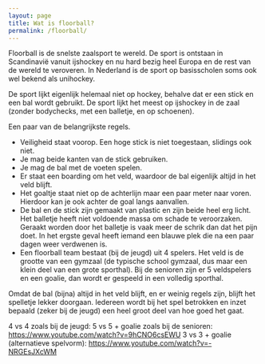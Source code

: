 ```yaml
---
layout: page
title: Wat is floorball?
permalink: /floorball/
---
```


Floorball is de snelste zaalsport te wereld. De sport is ontstaan in Scandinavië vanuit ijshockey en nu hard bezig heel Europa en de rest van de wereld te veroveren. 
In Nederland is de sport op basisscholen soms ook wel bekend als unihockey.

De sport lijkt eigenlijk helemaal niet op hockey, behalve dat er een stick en een bal wordt gebruikt. De sport lijkt het meest op ijshockey in de zaal (zonder bodychecks, met een balletje, en op schoenen).

Een paar van de belangrijkste regels.
- Veiligheid staat voorop. Een hoge stick is niet toegestaan, slidings ook niet. 
- Je mag beide kanten van de stick gebruiken.
- Je mag de bal met de voeten spelen.
- Er staat een boarding om het veld, waardoor de bal eigenlijk altijd in het veld blijft.
- Het goaltje staat niet op de achterlijn maar een paar meter naar voren. Hierdoor kan je ook achter de goal langs aanvallen.
- De bal en de stick zijn gemaakt van plastic en zijn beide heel erg licht. Het balletje heeft niet voldoende massa om schade te veroorzaken. Geraakt worden door het balletje is vaak meer de schrik dan dat het pijn doet. In het ergste geval heeft iemand een blauwe plek die na een paar dagen weer verdwenen is. 
- Een floorball team bestaat (bij de jeugd) uit 4 spelers. Het veld is de grootte van een gymzaal (de typische school gymzaal, dus maar een klein deel van een grote sporthal). Bij de senioren zijn er 5 veldspelers en een goalie, dan wordt er gespeeld in een volledig sporthal. 

Omdat de bal (bijna) altijd in het veld blijft, en er weinig regels zijn, blijft het spelletje lekker doorgaan. Iedereen wordt bij het spel betrokken en inzet bepaald (zeker bij de jeugd) een heel groot deel van hoe goed het gaat.

4 vs 4 zoals bij de jeugd: 
5 vs 5 + goalie zoals bij de senioren: https://www.youtube.com/watch?v=9hCNO6csEWU
3 vs 3 + goalie (alternatieve spelvorm): https://www.youtube.com/watch?v=-NRGEsJXcWM
